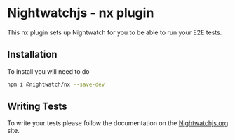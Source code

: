 
# Nightwatchjs - nx plugin

This nx plugin sets up Nightwatch for you to be able to run your E2E tests.

## Installation

To install you will need to do

```bash
npm i @nightwatch/nx --save-dev
```

## Writing Tests

To write your tests please follow the documentation on the [Nightwatchjs.org](https://www.nightwatchjs.org) site.
